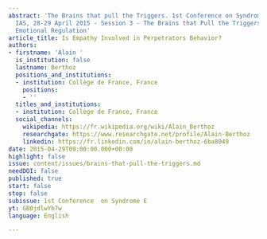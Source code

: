 ```yaml
---
abstract: 'The Brains that pull the Triggers. 1st Conference on Syndrome E, Paris
  IAS, 28-29 April 2015 - Session 3 - The Brains that Pull the Triggers: Self and
  Emotional Regulation'
article_title: Is Empathy Involved in Perpetrators Behavior?
authors:
- firstname: 'Alain '
  is_institution: false
  lastname: Berthoz
  positions_and_institutions:
  - institution: Collège de France, France
    positions:
    - ''
  titles_and_institutions:
  - institution: Collège de France, France
  social_channels:
    wikipedia: https://fr.wikipedia.org/wiki/Alain_Berthoz
    researchgate: https://www.researchgate.net/profile/Alain-Berthoz
    linkedin: https://fr.linkedin.com/in/alain-berthoz-6ba8049
date: 2015-04-29T09:00:00.000+00:00
highlight: false
issue: content/issues/brains-that-pull-the-triggers.md
needDOI: false
published: true
start: false
stop: false
subissue: 1st Conference  on Syndrome E
yt: GB0jdlwYb7w
language: English

---
```

<Youtube yt="GB0jdlwYb7w" caption="Is Empathy Involved in Perpetrators Behavior?" start="false" stop="false"></Youtube>